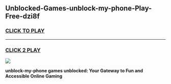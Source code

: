 
## Unblocked-Games-unblock-my-phone-Play-Free-dzi8f
<h3>
<a href="https://premium76.site?title=unblock-my-phone&ref=10A">CLICK TO PLAY</a></h3>
<hr>

<h3>
<a href="https://premium76.site?title=unblock-my-phone&ref=10A">CLICK 2 PLAY</a>
  
</h3>

<a href="https://premium76.site?title=unblock-my-phone&ref=10A"><img src="https://clearcache.store/games.png"></a>


**unblock-my-phone games unblocked: Your Gateway to Fun and Accessible Online Gaming**
